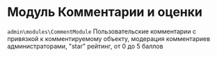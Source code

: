 Модуль Комментарии и оценки
====================

`admin\modules\CommentModule`
Пользовательские комментарии с привязкой к комментируемому объекту, модерация комментариев администраторами, "star" рейтинг, от 0 до 5 баллов